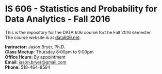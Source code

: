# IS 606 - Statistics and Probability for Data Analytics - Fall 2016

This is the repository for the DATA 606 course fort he Fall 2016 semester. The course website is at [data606.net](http://data606.net).

**Instructor:** Jason Bryer, Ph.D.  
**Class Meetup:** Thursday 8:00pm to 9:00pm  
**Office Hours:** By appointment  
**Email:** <a href="mailto:jason.bryer@gmail.com?Subject=IS606">jason.bryer@gmail.com</a>    
**Phone:** 518-464-8594  
